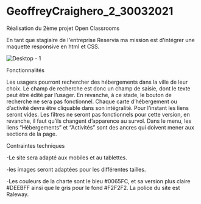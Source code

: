 # GeoffreyCraighero_2_30032021


Réalisation du 2ème projet Open Classrooms

En tant que stagiaire de l'entreprise Reservia ma mission est
d'intégrer une maquette responsive en  html et CSS.

![Desktop - 1](https://user-images.githubusercontent.com/81692139/114092081-c4058580-98b9-11eb-88f9-bcb1caaa6fbf.png)

 Fonctionnalités

Les usagers pourront rechercher des hébergements dans la ville de leur choix. Le champ de recherche est donc un champ de saisie,
dont le texte peut être édité par l’usager. En revanche, à ce stade, le bouton de recherche ne sera pas fonctionnel.
Chaque carte d’hébergement ou d’activité devra être cliquable dans son intégralité. Pour l’instant les liens seront vides.
Les filtres ne seront pas fonctionnels pour cette version, en revanche, il faut qu’ils changent d’apparence au survol.
Dans le menu, les liens “Hébergements” et “Activités” sont des ancres qui doivent mener aux sections de la page.

 Contraintes techniques

-Le site sera adapté aux mobiles et au tablettes.

-les images seront adaptées pour les différentes tailles.

-Les couleurs de la charte sont le bleu #0065FC, et sa version plus claire #DEEBFF ainsi que le gris pour le fond #F2F2F2.
La police du site est Raleway.
